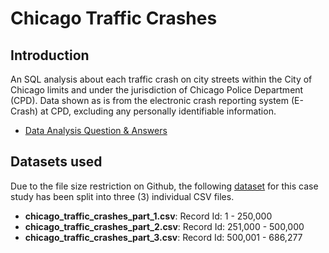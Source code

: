 # Chicago Traffic Crashes

## Introduction
An SQL analysis about each traffic crash on city streets within the City of Chicago limits and under the jurisdiction of Chicago Police Department (CPD). Data shown as is from the electronic crash reporting system (E-Crash) at CPD, excluding any personally identifiable information. 

* [Data Analysis Question & Answers]()


## Datasets used
Due to the file size restriction on Github, the following [dataset](https://github.com/iweld/chicago_traffic_crashes/tree/main/csv) for this case study has been split into three (3) individual CSV files.
- <strong>chicago_traffic_crashes_part_1.csv</strong>: Record Id: 1 - 250,000
- <strong>chicago_traffic_crashes_part_2.csv</strong>: Record Id: 251,000 - 500,000
- <strong>chicago_traffic_crashes_part_3.csv</strong>: Record Id: 500,001 - 686,277
